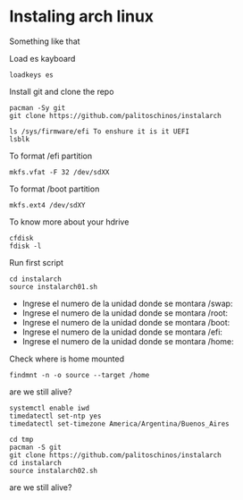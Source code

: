 # Instaling arch linux
Something like that

Load es kayboard
```
loadkeys es
```

Install git and clone the repo
```
pacman -Sy git
git clone https://github.com/palitoschinos/instalarch

ls /sys/firmware/efi To enshure it is it UEFI
lsblk
```

To format /efi partition
```
mkfs.vfat -F 32 /dev/sdXX
```

To format /boot partition
```
mkfs.ext4 /dev/sdXY
```

 To know more about your hdrive
```
cfdisk
fdisk -l
```

Run first script
```
cd instalarch
source instalarch01.sh
```

- Ingrese el numero de la unidad donde se montara /swap:
- Ingrese el numero de la unidad donde se montara /root:
- Ingrese el numero de la unidad donde se montara /boot:
- Ingrese el numero de la unidad donde se montara /efi:
- Ingrese el numero de la unidad donde se montara /home:

Check where is home mounted
```
findmnt -n -o source --target /home
```

are we still alive?

```
systemctl enable iwd
timedatectl set-ntp yes
timedatectl set-timezone America/Argentina/Buenos_Aires

cd tmp
pacman -S git
git clone https://github.com/palitoschinos/instalarch
cd instalarch
source instalarch02.sh
```

are we still alive?
